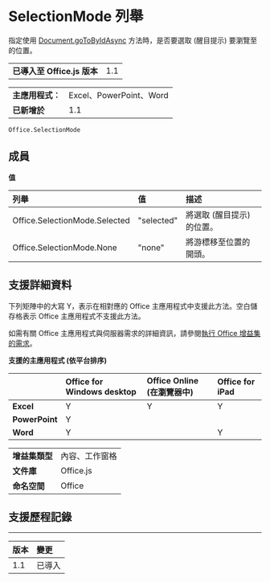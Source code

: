 
# <a name="selectionmode-enumeration"></a>SelectionMode 列舉
指定使用 [Document.goToByIdAsync](../../reference/shared/document.gotobyidasync.md) 方法時，是否要選取 (醒目提示) 要瀏覽至的位置。

|||
|:-----|:-----|
|**已導入至 Office.js 版本**|1.1|

|||
|:-----|:-----|
|**主應用程式︰**|Excel、PowerPoint、Word|
|**已新增於**|1.1|



```
Office.SelectionMode
```


## <a name="members"></a>成員


**值**


|**列舉**|**值**|**描述**|
|:-----|:-----|:-----|
|Office.SelectionMode.Selected|"selected"|將選取 (醒目提示) 的位置。|
|Office.SelectionMode.None|"none"|將游標移至位置的開頭。|

## <a name="support-details"></a>支援詳細資料


下列矩陣中的大寫 Y，表示在相對應的 Office 主應用程式中支援此方法。空白儲存格表示 Office 主應用程式不支援此方法。

如需有關 Office 主應用程式與伺服器需求的詳細資訊，請參閱[執行 Office 增益集的需求](../../docs/overview/requirements-for-running-office-add-ins.md)。


**支援的主應用程式 (依平台排序)**


||**Office for Windows desktop**|**Office Online (在瀏覽器中)**|**Office for iPad**|
|:-----|:-----|:-----|:-----|
|**Excel**|Y|Y|Y|
|**PowerPoint**|Y|||
|**Word**|Y||Y|

|||
|:-----|:-----|
|**增益集類型**|內容、工作窗格|
|**文件庫**|Office.js|
|**命名空間**|Office|

## <a name="support-history"></a>支援歷程記錄



****


|**版本**|**變更**|
|:-----|:-----|
|1.1|已導入|
